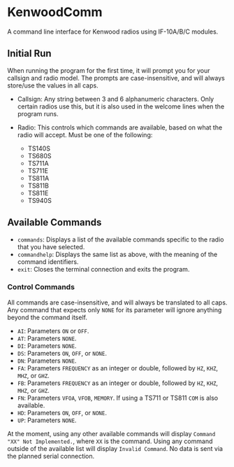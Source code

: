 # KenwoodComm

A command line interface for Kenwood radios using IF-10A/B/C modules.

## Initial Run

When running the program for the first time, it will prompt you for your callsign and radio model. The prompts are case-insensitive, and will always store/use the values in all caps.

- Callsign: Any string between 3 and 6 alphanumeric characters. Only certain radios use this, but it is also used in the welcome lines when the program runs.

- Radio: This controls which commands are available, based on what the radio will accept. Must be one of the following:
  - TS140S
  - TS680S
  - TS711A
  - TS711E
  - TS811A
  - TS811B
  - TS811E
  - TS940S

## Available Commands

- `commands`: Displays a list of the available commands specific to the radio that you have selected.
- `commandhelp`: Displays the same list as above, with the meaning of the command identifiers.
- `exit`: Closes the terminal connection and exits the program.

### Control Commands

All commands are case-insensitive, and will always be translated to all caps.
Any command that expects only `NONE` for its parameter will ignore anything beyond the command itself.

- `AI`: Parameters `ON` or `OFF`.
- `AT`: Parameters `NONE`.
- `DI`: Parameters `NONE`.
- `DS`: Parameters `ON`, `OFF`, or `NONE`.
- `DN`: Parameters `NONE`.
- `FA`: Parameters `FREQUENCY` as an integer or double, followed by `HZ`, `KHZ`, `MHZ`, or `GHZ`.
- `FB`: Parameters `FREQUENCY` as an integer or double, followed by `HZ`, `KHZ`, `MHZ`, or `GHZ`.
- `FN`: Parameters `VFOA`, `VFOB`, `MEMORY`. If using a TS711 or TS811 `COM` is also available.
- `HD`: Parameters `ON`, `OFF`, or `NONE`.
- `UP`: Parameters `NONE`.

At the moment, using any other available commands will display `Command "XX" Not Implemented.`, where `XX` is the command.
Using any command outside of the available list will display `Invalid Command`.
No data is sent via the planned serial connection.
